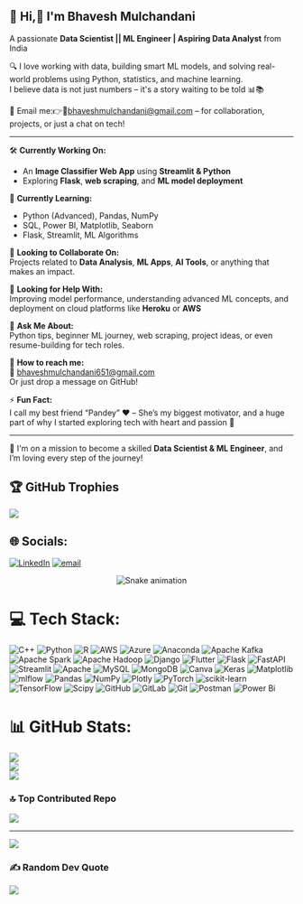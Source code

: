 💫 Hi,👋 I'm Bhavesh Mulchandani 
---
A passionate **Data Scientist || ML Engineer | Aspiring Data Analyst** from India

🔍 I love working with data, building smart ML models, and solving real-world problems using Python, statistics, and machine learning.  
I believe data is not just numbers – it's a story waiting to be told 📊📚

📧 Email me:👉📩bhaveshmulchandani@gmail.com – for collaboration, projects, or just a chat on tech!

---

🛠️ **Currently Working On:**  
- An **Image Classifier Web App** using **Streamlit & Python**  
- Exploring **Flask**, **web scraping**, and **ML model deployment**

🌱 **Currently Learning:**  
- Python (Advanced), Pandas, NumPy  
- SQL, Power BI, Matplotlib, Seaborn  
- Flask, Streamlit, ML Algorithms

🤝 **Looking to Collaborate On:**  
Projects related to **Data Analysis**, **ML Apps**, **AI Tools**, or anything that makes an impact.

🤗 **Looking for Help With:**  
Improving model performance, understanding advanced ML concepts, and deployment on cloud platforms like **Heroku** or **AWS**

💬 **Ask Me About:**  
Python tips, beginner ML journey, web scraping, project ideas, or even resume-building for tech roles.

📨 **How to reach me:**  
📧 bhaveshmulchandani651@gmail.com  
Or just drop a message on GitHub!

⚡ **Fun Fact:**  
I call my best friend “Pandey” ❤️ – She’s my biggest motivator, and a huge part of why I started exploring tech with heart and passion 💫

---

🚀 I'm on a mission to become a skilled **Data Scientist & ML Engineer**, and I’m loving every step of the journey!

## 🏆 GitHub Trophies
![](https://github-profile-trophy.vercel.app/?username=Bhavesh950&theme=neon&no-frame=false&no-bg=false&margin-w=4)

## 🌐 Socials:
[![LinkedIn](https://img.shields.io/badge/LinkedIn-%230077B5.svg?logo=linkedin&logoColor=white)](https://linkedin.com/in/bhavesh-mulchandani-085759277) [![email](https://img.shields.io/badge/Email-D14836?logo=gmail&logoColor=white)](mailto:bhaveshmulchandani651@gmail.com) 

<!-- 🐍 Snake Contribution Graph Animation -->
<div align="center">
  <img src="https://profile-readme-generator.com/assets/snake.svg" alt="Snake animation" />
</div>

# 💻 Tech Stack:
![C++](https://img.shields.io/badge/c++-%2300599C.svg?style=for-the-badge&logo=c%2B%2B&logoColor=white) ![Python](https://img.shields.io/badge/python-3670A0?style=for-the-badge&logo=python&logoColor=ffdd54) ![R](https://img.shields.io/badge/r-%23276DC3.svg?style=for-the-badge&logo=r&logoColor=white) ![AWS](https://img.shields.io/badge/AWS-%23FF9900.svg?style=for-the-badge&logo=amazon-aws&logoColor=white) ![Azure](https://img.shields.io/badge/azure-%230072C6.svg?style=for-the-badge&logo=microsoftazure&logoColor=white) ![Anaconda](https://img.shields.io/badge/Anaconda-%2344A833.svg?style=for-the-badge&logo=anaconda&logoColor=white) ![Apache Kafka](https://img.shields.io/badge/Apache%20Kafka-000?style=for-the-badge&logo=apachekafka) ![Apache Spark](https://img.shields.io/badge/Apache%20Spark-FDEE21?style=for-the-badge&logo=apachespark&logoColor=black) ![Apache Hadoop](https://img.shields.io/badge/Apache%20Hadoop-66CCFF?style=for-the-badge&logo=apachehadoop&logoColor=black) ![Django](https://img.shields.io/badge/django-%23092E20.svg?style=for-the-badge&logo=django&logoColor=white) ![Flutter](https://img.shields.io/badge/Flutter-%2302569B.svg?style=for-the-badge&logo=Flutter&logoColor=white) ![Flask](https://img.shields.io/badge/flask-%23000.svg?style=for-the-badge&logo=flask&logoColor=white) ![FastAPI](https://img.shields.io/badge/FastAPI-005571?style=for-the-badge&logo=fastapi) ![Streamlit](https://img.shields.io/badge/Streamlit-%23FE4B4B.svg?style=for-the-badge&logo=streamlit&logoColor=white) ![Apache](https://img.shields.io/badge/apache-%23D42029.svg?style=for-the-badge&logo=apache&logoColor=white) ![MySQL](https://img.shields.io/badge/mysql-4479A1.svg?style=for-the-badge&logo=mysql&logoColor=white) ![MongoDB](https://img.shields.io/badge/MongoDB-%234ea94b.svg?style=for-the-badge&logo=mongodb&logoColor=white) ![Canva](https://img.shields.io/badge/Canva-%2300C4CC.svg?style=for-the-badge&logo=Canva&logoColor=white) ![Keras](https://img.shields.io/badge/Keras-%23D00000.svg?style=for-the-badge&logo=Keras&logoColor=white) ![Matplotlib](https://img.shields.io/badge/Matplotlib-%23ffffff.svg?style=for-the-badge&logo=Matplotlib&logoColor=black) ![mlflow](https://img.shields.io/badge/mlflow-%23d9ead3.svg?style=for-the-badge&logo=numpy&logoColor=blue) ![Pandas](https://img.shields.io/badge/pandas-%23150458.svg?style=for-the-badge&logo=pandas&logoColor=white) ![NumPy](https://img.shields.io/badge/numpy-%23013243.svg?style=for-the-badge&logo=numpy&logoColor=white) ![Plotly](https://img.shields.io/badge/Plotly-%233F4F75.svg?style=for-the-badge&logo=plotly&logoColor=white) ![PyTorch](https://img.shields.io/badge/PyTorch-%23EE4C2C.svg?style=for-the-badge&logo=PyTorch&logoColor=white) ![scikit-learn](https://img.shields.io/badge/scikit--learn-%23F7931E.svg?style=for-the-badge&logo=scikit-learn&logoColor=white) ![TensorFlow](https://img.shields.io/badge/TensorFlow-%23FF6F00.svg?style=for-the-badge&logo=TensorFlow&logoColor=white) ![Scipy](https://img.shields.io/badge/SciPy-%230C55A5.svg?style=for-the-badge&logo=scipy&logoColor=%white) ![GitHub](https://img.shields.io/badge/github-%23121011.svg?style=for-the-badge&logo=github&logoColor=white) ![GitLab](https://img.shields.io/badge/gitlab-%23181717.svg?style=for-the-badge&logo=gitlab&logoColor=white) ![Git](https://img.shields.io/badge/git-%23F05033.svg?style=for-the-badge&logo=git&logoColor=white) ![Postman](https://img.shields.io/badge/Postman-FF6C37?style=for-the-badge&logo=postman&logoColor=white) ![Power Bi](https://img.shields.io/badge/power_bi-F2C811?style=for-the-badge&logo=powerbi&logoColor=black)
# 📊 GitHub Stats:
![](https://github-readme-stats.vercel.app/api?username=Bhavesh950&theme=neon&hide_border=false&include_all_commits=true&count_private=false)<br/>
![](https://nirzak-streak-stats.vercel.app/?user=Bhavesh950&theme=neon&hide_border=false)<br/>
![](https://github-readme-stats.vercel.app/api/top-langs/?username=Bhavesh950&theme=neon&hide_border=false&include_all_commits=true&count_private=false&layout=compact)

### 🔝 Top Contributed Repo
![](https://github-contributor-stats.vercel.app/api?username=Bhavesh950&limit=5&theme=neon&combine_all_yearly_contributions=true)

---
[![](https://visitcount.itsvg.in/api?id=Bhavesh950&icon=7&color=0)](https://visitcount.itsvg.in)
<!-- Proudly created with GPRM ( https://gprm.itsvg.in ) -->
### ✍️ Random Dev Quote
![](https://quotes-github-readme.vercel.app/api?type=horizontal&theme=radical)

